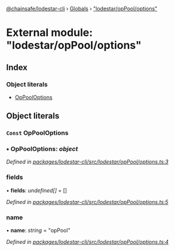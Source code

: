 [@chainsafe/lodestar-cli](../README.md) › [Globals](../globals.md) › ["lodestar/opPool/options"](_lodestar_oppool_options_.md)

# External module: "lodestar/opPool/options"

## Index

### Object literals

* [OpPoolOptions](_lodestar_oppool_options_.md#const-oppooloptions)

## Object literals

### `Const` OpPoolOptions

### ▪ **OpPoolOptions**: *object*

*Defined in [packages/lodestar-cli/src/lodestar/opPool/options.ts:3](https://github.com/ChainSafe/lodestar/blob/f536e8f/packages/lodestar-cli/src/lodestar/opPool/options.ts#L3)*

###  fields

• **fields**: *undefined[]* = []

*Defined in [packages/lodestar-cli/src/lodestar/opPool/options.ts:5](https://github.com/ChainSafe/lodestar/blob/f536e8f/packages/lodestar-cli/src/lodestar/opPool/options.ts#L5)*

###  name

• **name**: *string* = "opPool"

*Defined in [packages/lodestar-cli/src/lodestar/opPool/options.ts:4](https://github.com/ChainSafe/lodestar/blob/f536e8f/packages/lodestar-cli/src/lodestar/opPool/options.ts#L4)*
